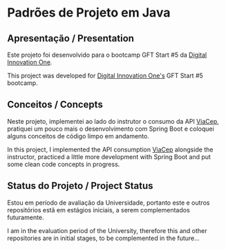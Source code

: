 # Padrões de Projeto em Java

## Apresentação / Presentation

Este projeto foi desenvolvido para o bootcamp GFT Start #5 da [Digital Innovation One](https://www.dio.me/).

This project was developed for [Digital Innovation One's](https://www.dio.me/) GFT Start #5 bootcamp.

## Conceitos / Concepts

Neste projeto, implementei ao lado do instrutor o consumo da API [ViaCep](https://viacep.com.br/), pratiquei um pouco mais o desenvolvimento com Spring Boot e coloquei alguns conceitos de código limpo em andamento.

In this project, I implemented the API consumption [ViaCep](https://viacep.com.br/) alongside the instructor, practiced a little more development with Spring Boot and put some clean code concepts in progress.

## Status do Projeto / Project Status

Estou em período de avaliação da Universidade, portanto este e outros repositórios estã em estágios iniciais, a serem complementados futuramente.

I am in the evaluation period of the University, therefore this and other repositories are in initial stages, to be complemented in the future...